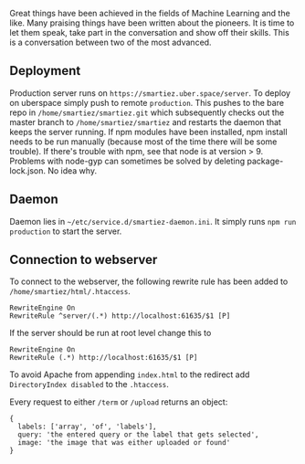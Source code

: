 Great things have been achieved in the fields of Machine Learning and the like. Many praising things have been written about the pioneers. It is time to let them speak, take part in the conversation and show off their skills. This is a conversation between two of the most advanced.

## Deployment

Production server runs on `https://smartiez.uber.space/server`. To deploy on uberspace simply push to remote `production`. This pushes to the bare repo in `/home/smartiez/smartiez.git` which subsequently checks out the master branch to `/home/smartiez/smartiez` and restarts the daemon that keeps the server running. If npm modules have been installed, npm install needs to be run manually (because most of the time there will be some trouble). If there's trouble with npm, see that node is at version > 9. Problems with node-gyp can sometimes be solved by deleting package-lock.json. No idea why.

## Daemon

Daemon lies in `~/etc/service.d/smartiez-daemon.ini`. It simply runs `npm run production` to start the server.

## Connection to webserver
To connect to the webserver, the following rewrite rule has been added to `/home/smartiez/html/.htaccess`. 

```
RewriteEngine On
RewriteRule ^server/(.*) http://localhost:61635/$1 [P]
```

If the server should be run at root level change this to
```
RewriteEngine On
RewriteRule (.*) http://localhost:61635/$1 [P]
```

To avoid Apache from appending `index.html` to the redirect add `DirectoryIndex disabled` to the `.htaccess`.


Every request to either `/term` or `/upload` returns an object:

```
{
  labels: ['array', 'of', 'labels'],
  query: 'the entered query or the label that gets selected',
  image: 'the image that was either uploaded or found'
}
```